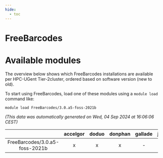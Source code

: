```yaml
---
hide:
  - toc
---
```


FreeBarcodes
============

# Available modules


The overview below shows which FreeBarcodes installations are available per HPC-UGent Tier-2cluster, ordered based on software version (new to old).

To start using FreeBarcodes, load one of these modules using a `module load` command like:

```shell
module load FreeBarcodes/3.0.a5-foss-2021b
```

*(This data was automatically generated on Wed, 04 Sep 2024 at 16:06:06 CEST)*  

| |accelgor|doduo|donphan|gallade|joltik|shinx|skitty|
| :---: | :---: | :---: | :---: | :---: | :---: | :---: | :---: |
|FreeBarcodes/3.0.a5-foss-2021b|x|x|x|-|x|-|x|
